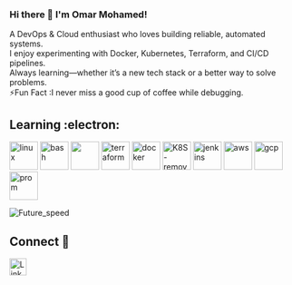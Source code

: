 ### Hi there 👋 I'm Omar Mohamed!

A DevOps & Cloud enthusiast who loves building reliable, automated systems.  
I enjoy experimenting with Docker, Kubernetes, Terraform, and CI/CD pipelines.  
Always learning—whether it’s a new tech stack or a better way to solve problems.  
⚡Fun Fact :I never miss a good cup of coffee while debugging.

## Learning :electron:
<div style="position:inline;">
<img width="50" height="50" alt="linux" src="https://github.com/user-attachments/assets/bf00c315-2e78-4c66-b5c6-8e5c8c7d9715" />
<img width="50" height="50" alt="bash" src="https://github.com/user-attachments/assets/244f866b-fbac-426c-8651-96e38319290f" />
<img width="50" height="50" src="https://github.com/user-attachments/assets/6a477744-5a67-42ec-8b04-ef8897122223" />
<img width="50" height="50" alt="terraform" src="https://github.com/user-attachments/assets/88975bce-7574-4384-8088-e3794c8deb5a" />
<img width="50" height="50" alt="docker" src="https://github.com/user-attachments/assets/ece0b28a-ddfd-46f0-bbff-3de611b37e5a" />
<img width="50" height="50" alt="K8S-removebg-preview" src="https://github.com/user-attachments/assets/66b59810-0cc3-48d6-b742-50be3a03ff59" />
<img width="50" height="50" alt="jenkins" src="https://github.com/user-attachments/assets/f8a97002-e9b8-4899-a3f5-f14681968093" />
<img width="50" height="50" alt="aws" src="https://github.com/user-attachments/assets/8d7b644c-ae2d-4b95-b985-4d4d0c1fcbdf" />
<img width="50" height="50" alt="gcp" src="https://github.com/user-attachments/assets/59048ffa-c5aa-4cf7-ac09-3eeb898fe3e4" />
<img width="50" height="50" alt="prom" src="https://github.com/user-attachments/assets/129a3f7a-a3ec-4ecc-b55f-b1a982f32a36" />
</div>

![Future_speed](https://github.com/user-attachments/assets/968f1447-9dce-4b37-ab5a-e0e1680ec258)

## Connect 🔗
<a href="https://www.linkedin.com/in/omar-muhammed-muhammed" target="blank">
  <img src="https://user-images.githubusercontent.com/89871900/234065929-672992c2-bb60-40bb-a8e3-9016a9d8ffa4.png" alt="LinkedIn" width="30px">
</a>
